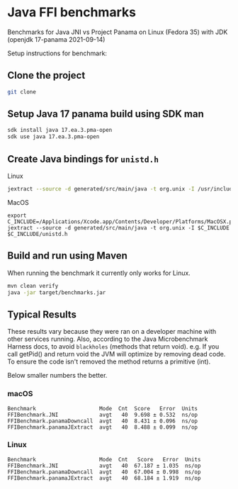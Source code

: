 # Java FFI benchmarks

Benchmarks for Java JNI vs Project Panama on Linux (Fedora 35) with JDK (openjdk 17-panama 2021-09-14)

Setup instructions for benchmark:

## Clone the project

```bash
git clone
```

## Setup Java 17 panama build using SDK man

```bash
sdk install java 17.ea.3.pma-open
sdk use java 17.ea.3.pma-open
```

## Create Java bindings for `unistd.h`

Linux

```bash
jextract --source -d generated/src/main/java -t org.unix -I /usr/include /usr/include/unistd.h
```

MacOS

```
export C_INCLUDE=/Applications/Xcode.app/Contents/Developer/Platforms/MacOSX.platform/Developer/SDKs/MacOSX.sdk/usr/include
jextract --source -d generated/src/main/java -t org.unix -I $C_INCLUDE $C_INCLUDE/unistd.h
```

## Build and run using Maven

When running the benchmark it currently only works for Linux.

```bash
mvn clean verify
java -jar target/benchmarks.jar
```

## Typical Results

These results vary because they were ran on a developer machine with other services running. Also, according
to the Java Microbenchmark Harness docs, to avoid `blackholes` (methods that return void). e.g. If you call getPid() and return void the JVM will optimize by removing dead code. To ensure the code isn't removed the method returns a primitive (int).

Below smaller numbers the better.

### macOS

```text
Benchmark                    Mode  Cnt  Score   Error  Units
FFIBenchmark.JNI             avgt   40  9.698 ± 0.532  ns/op
FFIBenchmark.panamaDowncall  avgt   40  8.431 ± 0.096  ns/op
FFIBenchmark.panamaJExtract  avgt   40  8.488 ± 0.099  ns/op
```

### Linux

```text
Benchmark                    Mode  Cnt   Score   Error  Units
FFIBenchmark.JNI             avgt   40  67.187 ± 1.035  ns/op
FFIBenchmark.panamaDowncall  avgt   40  67.004 ± 0.998  ns/op
FFIBenchmark.panamaJExtract  avgt   40  68.184 ± 1.919  ns/op
```
